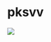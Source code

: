 # pksvv
<img src="https://builtin.com/sites/default/files/styles/medium/public/2018-08/artificial-intelligence-companies.jpg">
